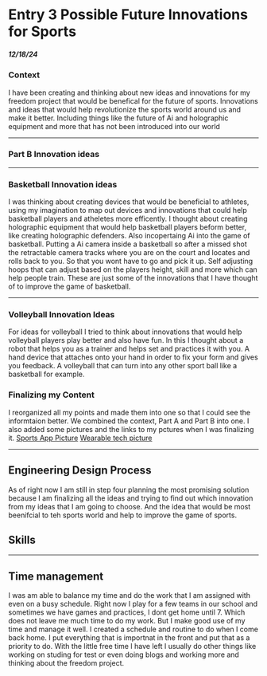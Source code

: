 # Entry 3  Possible Future Innovations for Sports
##### 12/18/24

### Context 
I have been creating and thinking about new ideas and innovations for my freedom project that would be benefical for the future of sports. Innovations and ideas that would help revolutionize the sports world around us and make it better. Including things like the future of Ai and holographic equipment and more that has not been introduced into our world


---

### Part B Innovation ideas
--- 

### Basketball Innovation ideas
 I was thinking about creating devices that would be beneficial to athletes, using my imagination to map out devices and innovations that could help basketball players and atheletes more efficently. I thought about creating holographic equipment that would help basketball players beform better, like creating holographic defenders. Also incopertaing Ai into the game of basketball. Putting a Ai camera inside a basketball so after a missed shot the retractable camera tracks where you are on the court and locates and rolls back to you. So that you wont have to go and pick it up. Self adjusting hoops that can adjust based on the players height, skill and more which can help people train. These are just some of the innovations that I have thought of to improve the game of basketball. 

--- 

### Volleyball Innovation Ideas
For ideas for volleyball I tried to think about innovations that would help volleyball players play better and also have fun. In this I thought about a robot that helps you as a trainer and helps set and practices it with you. A hand device that attaches onto your hand in order to fix your form and gives you feedback. A volleyball that can turn into any other sport ball like a basketball for example. 


### Finalizing my Content
I reorganized all my points and made them into one so that I could see the informtaion better. We combined the context, Part A and Part B into one. I also added some pictures and the links to my pctures when I was finalizing it. [Sports App Picture](https://cdn2.hubspot.net/hubfs/2547723/JF%20-%20Pics%20and%20video/football-apps.jpg) [Wearable tech picture](https://www.catapult.com/blog/wearable-technology-in-sports) 

---

## Engineering Design Process
As of right now I am still in step four planning the most promising solution because I am finalizing all the ideas and trying to find out which innovation from my ideas that I am going to choose. And the idea that would be most beenifcial to teh sports world and help to improve the game of sports. 

## Skills 
---

## Time management 
I was am able to balance my time and do the work that I am assigned with even on a busy schedule. Right now I play for a few teams in our school and sometimes we have games and practices, I dont get home until 7. Which does not leave me much time to do my work. But I make good use of my time and manage it well. I created a schedule and routine to do when I come back home. I put everything that is importnat in the front and put that as a priority to do. With the little free time I have left I usually do other things like working on studing for test or even doing blogs and working more and thinking about the freedom project. 

## 




